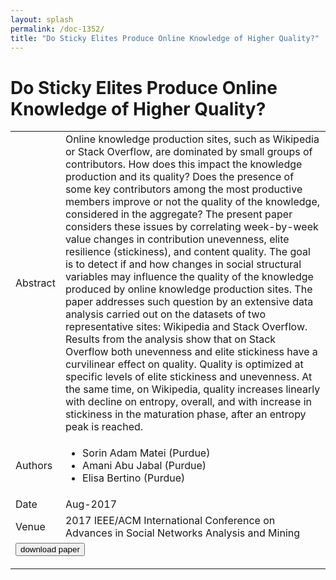 ```yaml
---
layout: splash
permalink: /doc-1352/
title: "Do Sticky Elites Produce Online Knowledge of Higher Quality?"
---
```


# Do Sticky Elites Produce Online Knowledge of Higher Quality?

<table>
    <tbody>
    <tr>
        <td>Abstract</td>
        <td>Online knowledge production sites, such as Wikipedia or Stack Overflow, are dominated by small groups of contributors. How does this impact the knowledge production and its quality? Does the presence of some key contributors among the most productive members improve or not the quality of the knowledge, considered in the aggregate? The present paper considers these issues by correlating week-by-week value changes in contribution unevenness, elite resilience (stickiness), and content quality. The goal is to detect if and how changes in social structural variables may influence the quality of the knowledge produced by online knowledge production sites. The paper addresses such question by an extensive data analysis carried out on the datasets of two representative sites: Wikipedia and Stack Overflow. Results from the analysis show that on Stack Overflow both unevenness and elite stickiness have a curvilinear effect on quality. Quality is optimized at specific levels of elite stickiness and unevenness. At the same time, on Wikipedia, quality increases linearly with decline on entropy, overall, and with increase in stickiness in the maturation phase, after an entropy peak is reached.</td>
    </tr>
    <tr>
        <td>Authors</td>
        <td>
            <ul>
                <li>Sorin Adam Matei (Purdue)</li>
                <li>Amani Abu Jabal (Purdue)</li>
                <li>Elisa Bertino (Purdue)</li>
            </ul>
        </td>
    </tr>
    <tr>
        <td>Date</td>
        <td>Aug-2017</td>
    </tr>
    <tr>
        <td>Venue</td>
        <td>2017 IEEE/ACM International Conference on Advances in Social Networks Analysis and Mining</td>
    </tr>
        <tr>
            <td colspan="2">
                <form method="get" action="https://dais-ita.org/sites/default/files/Asonam.pdf">
                    <button type="submit">download paper</button>
                </form>
            </td>
        </tr>
    </tbody>
</table>
